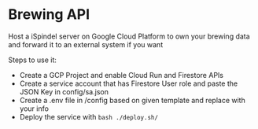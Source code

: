 # Brewing API

Host a iSpindel server on Google Cloud Platform to own your brewing data and forward it to an external system if you want

Steps to use it:

* Create a GCP Project and enable Cloud Run and Firestore APIs
* Create a service account that has Firestore User role and paste the JSON Key in config/sa.json
* Create a .env file in /config based on given template and replace with your info
* Deploy the service with `bash ./deploy.sh/`


